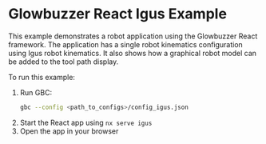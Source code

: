 # Glowbuzzer React Igus Example

This example demonstrates a robot application using the Glowbuzzer React framework. 
The application has a single robot kinematics configuration using Igus robot kinematics. 
It also shows how a graphical robot model can be added to the tool path display. 

To run this example:

1. Run GBC:
    ```bash
    gbc --config <path_to_configs>/config_igus.json
    ```
1. Start the React app using `nx serve igus`
1. Open the app in your browser 
